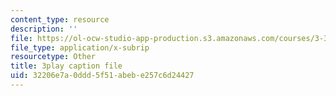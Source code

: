 ```yaml
---
content_type: resource
description: ''
file: https://ol-ocw-studio-app-production.s3.amazonaws.com/courses/3-320-atomistic-computer-modeling-of-materials-sma-5107-spring-2005/32206e7a0ddd5f51abebe257c6d24427_qOTTNo9iXJc.vtt
file_type: application/x-subrip
resourcetype: Other
title: 3play caption file
uid: 32206e7a-0ddd-5f51-abeb-e257c6d24427
---
```

